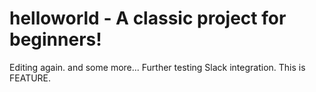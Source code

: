 # helloworld - A classic project for beginners!
Editing again. and some more...
Further testing Slack integration.
This is FEATURE.

